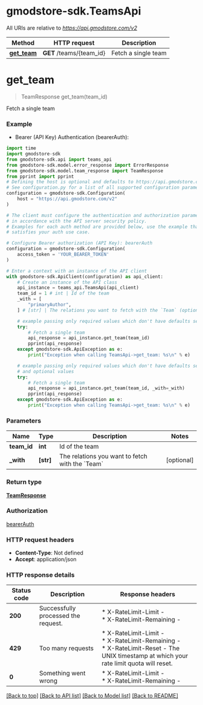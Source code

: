 # gmodstore-sdk.TeamsApi

All URIs are relative to *https://api.gmodstore.com/v2*

Method | HTTP request | Description
------------- | ------------- | -------------
[**get_team**](TeamsApi.md#get_team) | **GET** /teams/{team_id} | Fetch a single team


# **get_team**
> TeamResponse get_team(team_id)

Fetch a single team

### Example

* Bearer (API Key) Authentication (bearerAuth):

```python
import time
import gmodstore-sdk
from gmodstore-sdk.api import teams_api
from gmodstore-sdk.model.error_response import ErrorResponse
from gmodstore-sdk.model.team_response import TeamResponse
from pprint import pprint
# Defining the host is optional and defaults to https://api.gmodstore.com/v2
# See configuration.py for a list of all supported configuration parameters.
configuration = gmodstore-sdk.Configuration(
    host = "https://api.gmodstore.com/v2"
)

# The client must configure the authentication and authorization parameters
# in accordance with the API server security policy.
# Examples for each auth method are provided below, use the example that
# satisfies your auth use case.

# Configure Bearer authorization (API Key): bearerAuth
configuration = gmodstore-sdk.Configuration(
    access_token = 'YOUR_BEARER_TOKEN'
)

# Enter a context with an instance of the API client
with gmodstore-sdk.ApiClient(configuration) as api_client:
    # Create an instance of the API class
    api_instance = teams_api.TeamsApi(api_client)
    team_id = 1 # int | Id of the team
    _with = [
        "primaryAuthor",
    ] # [str] | The relations you want to fetch with the `Team` (optional)

    # example passing only required values which don't have defaults set
    try:
        # Fetch a single team
        api_response = api_instance.get_team(team_id)
        pprint(api_response)
    except gmodstore-sdk.ApiException as e:
        print("Exception when calling TeamsApi->get_team: %s\n" % e)

    # example passing only required values which don't have defaults set
    # and optional values
    try:
        # Fetch a single team
        api_response = api_instance.get_team(team_id, _with=_with)
        pprint(api_response)
    except gmodstore-sdk.ApiException as e:
        print("Exception when calling TeamsApi->get_team: %s\n" % e)
```


### Parameters

Name | Type | Description  | Notes
------------- | ------------- | ------------- | -------------
 **team_id** | **int**| Id of the team |
 **_with** | **[str]**| The relations you want to fetch with the &#x60;Team&#x60; | [optional]

### Return type

[**TeamResponse**](TeamResponse.md)

### Authorization

[bearerAuth](../README.md#bearerAuth)

### HTTP request headers

 - **Content-Type**: Not defined
 - **Accept**: application/json


### HTTP response details

| Status code | Description | Response headers |
|-------------|-------------|------------------|
**200** | Successfully processed the request. |  * X-RateLimit-Limit -  <br>  * X-RateLimit-Remaining -  <br>  |
**429** | Too many requests |  * X-RateLimit-Limit -  <br>  * X-RateLimit-Remaining -  <br>  * X-RateLimit-Reset - The UNIX timestamp at which your rate limit quota will reset. <br>  |
**0** | Something went wrong |  * X-RateLimit-Limit -  <br>  * X-RateLimit-Remaining -  <br>  |

[[Back to top]](#) [[Back to API list]](../README.md#documentation-for-api-endpoints) [[Back to Model list]](../README.md#documentation-for-models) [[Back to README]](../README.md)


